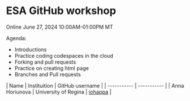 # ESA GitHub workshop
Online
June 27, 2024
10:00AM-01:00PM MT

Agenda:
  * Introductions
  * Practice coding codespaces in the cloud
  * Forking and pull requests
  * Practice on creating html page
  * Branches and Pull requests 

| Name | Instituition | GitHub username |
| ----------- | ----------- |
| Anna Horiunova | University of Regina | [iohappa](https://github.com/iohappa) |
